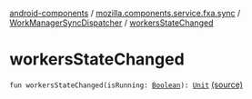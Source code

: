 [android-components](../../index.md) / [mozilla.components.service.fxa.sync](../index.md) / [WorkManagerSyncDispatcher](index.md) / [workersStateChanged](./workers-state-changed.md)

# workersStateChanged

`fun workersStateChanged(isRunning: `[`Boolean`](https://kotlinlang.org/api/latest/jvm/stdlib/kotlin/-boolean/index.html)`): `[`Unit`](https://kotlinlang.org/api/latest/jvm/stdlib/kotlin/-unit/index.html) [(source)](https://github.com/mozilla-mobile/android-components/blob/master/components/service/firefox-accounts/src/main/java/mozilla/components/service/fxa/sync/WorkManagerSyncManager.kt#L147)